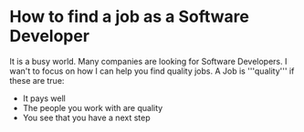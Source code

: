 # How to find a job as a Software Developer

It is a busy world. Many companies are looking for Software Developers. I wan't to focus on how I can help you find quality jobs. A Job is '''quality''' if these are true:

- It pays well
- The people you work with are quality
- You see that you have a next step


